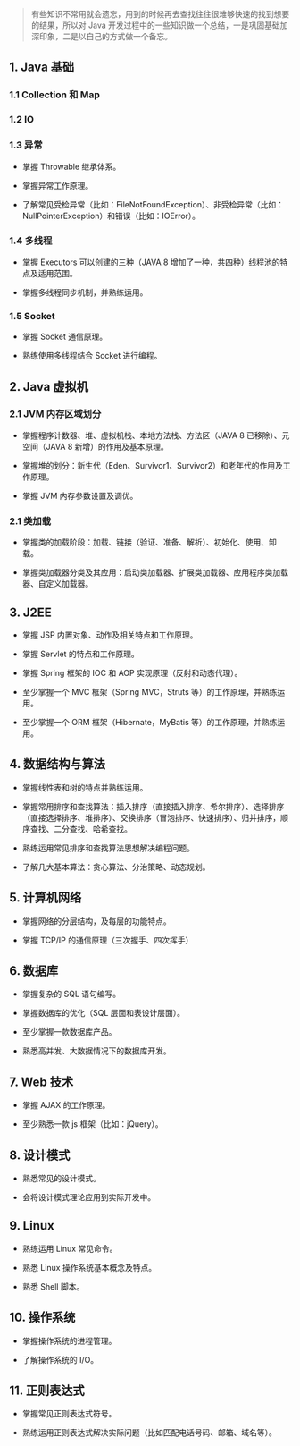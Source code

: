 > 有些知识不常用就会遗忘，用到的时候再去查找往往很难够快速的找到想要的结果，所以对 Java 开发过程中的一些知识做一个总结，一是巩固基础加深印象，二是以自己的方式做一个备忘。

## 1. Java 基础

### 1.1 Collection 和 Map

### 1.2 IO

### 1.3 异常

- 掌握 Throwable 继承体系。

- 掌握异常工作原理。

- 了解常见受检异常（比如：FileNotFoundException）、非受检异常（比如：NullPointerException）和错误（比如：IOError）。

### 1.4 多线程

- 掌握 Executors 可以创建的三种（JAVA 8 增加了一种，共四种）线程池的特点及适用范围。

- 掌握多线程同步机制，并熟练运用。

### 1.5 Socket

- 掌握 Socket 通信原理。

- 熟练使用多线程结合 Socket 进行编程。

## 2. Java 虚拟机

### 2.1 JVM 内存区域划分

- 掌握程序计数器、堆、虚拟机栈、本地方法栈、方法区（JAVA 8 已移除）、元空间（JAVA 8 新增）的作用及基本原理。

- 掌握堆的划分：新生代（Eden、Survivor1、Survivor2）和老年代的作用及工作原理。

- 掌握 JVM 内存参数设置及调优。

### 2.1 类加载

- 掌握类的加载阶段：加载、链接（验证、准备、解析）、初始化、使用、卸载。

- 掌握类加载器分类及其应用：启动类加载器、扩展类加载器、应用程序类加载器、自定义加载器。

## 3. J2EE

- 掌握 JSP 内置对象、动作及相关特点和工作原理。

- 掌握 Servlet 的特点和工作原理。

- 掌握 Spring 框架的 IOC 和 AOP 实现原理（反射和动态代理）。

- 至少掌握一个 MVC 框架（Spring MVC，Struts 等）的工作原理，并熟练运用。

- 至少掌握一个 ORM 框架（Hibernate，MyBatis 等）的工作原理，并熟练运用。

## 4. 数据结构与算法

- 掌握线性表和树的特点并熟练运用。

- 掌握常用排序和查找算法：插入排序（直接插入排序、希尔排序）、选择排序（直接选择排序、堆排序）、交换排序（冒泡排序、快速排序）、归并排序，顺序查找、二分查找、哈希查找。

- 熟练运用常见排序和查找算法思想解决编程问题。

- 了解几大基本算法：贪心算法、分治策略、动态规划。

## 5. 计算机网络

- 掌握网络的分层结构，及每层的功能特点。

- 掌握 TCP/IP 的通信原理（三次握手、四次挥手）

## 6. 数据库

- 掌握复杂的 SQL 语句编写。

- 掌握数据库的优化（SQL 层面和表设计层面）。

- 至少掌握一款数据库产品。

- 熟悉高并发、大数据情况下的数据库开发。

## 7. Web 技术

- 掌握 AJAX 的工作原理。

- 至少熟悉一款 js 框架（比如：jQuery）。

## 8. 设计模式

- 熟悉常见的设计模式。

- 会将设计模式理论应用到实际开发中。

## 9. Linux

- 熟练运用 Linux 常见命令。

- 熟悉 Linux 操作系统基本概念及特点。

- 熟悉 Shell 脚本。

## 10. 操作系统

- 掌握操作系统的进程管理。

- 了解操作系统的 I/O。

## 11. 正则表达式

- 掌握常见正则表达式符号。

- 熟练运用正则表达式解决实际问题（比如匹配电话号码、邮箱、域名等）。


